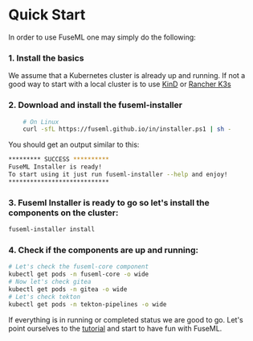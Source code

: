 # Quick Start

In order to use FuseML one may simply do the following:

### 1. Install the basics

We assume that a Kubernetes cluster is already up and running. If not a good way to start with a local cluster is to use [KinD](https://kind.sigs.k8s.io/docs/user/quick-start/) or [Rancher K3s](https://k3s.io/)

### 2. Download and install the fuseml-installer

```bash
    # On Linux
    curl -sfL https://fuseml.github.io/in/installer.ps1 | sh -
```

You should get an output similar to this:

```bash
********* SUCCESS **********
FuseML Installer is ready!
To start using it just run fuseml-installer --help and enjoy!
****************************
```

### 3. Fuseml Installer is ready to go so let's install the components on the cluster:

```bash
fuseml-installer install
```

### 4. Check if the components are up and running:

```bash
# Let's check the fuseml-core component
kubectl get pods -n fuseml-core -o wide
# Now let's check gitea
kubectl get pods -n gitea -o wide
# Let's check tekton
kubectl get pods -n tekton-pipelines -o wide
```

If everything is in running or completed status we are good to go. Let's point ourselves to the [tutorial](../tutorials.md) and start to have fun with FuseML.